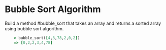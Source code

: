 # Bubble Sort Algorithm 

Build a method #bubble_sort that takes an array and returns a sorted array using bubble sort algorithm.

```ruby
    > bubble_sort([4,3,78,2,0,2])
    => [0,2,2,3,4,78]
```

